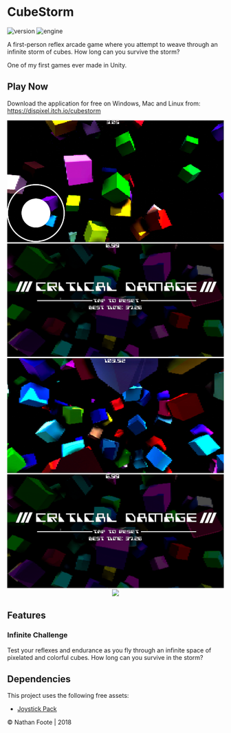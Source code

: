 # CubeStorm

![version](https://img.shields.io/badge/Version-1.0-green)
![engine](https://img.shields.io/badge/Engine-Unity-blue)

A first-person reflex arcade game where you attempt to weave through an infinite storm of cubes. How long can you survive the storm?

One of my first games ever made in Unity.

## Play Now

Download the application for free on Windows, Mac and Linux from: https://dispixel.itch.io/cubestorm

<p align="center">
  <img src="https://github.com/Nanoparty/CubeStorm/blob/master/Screenshots/gameplay1.png" />
  <img src="1.png" />
  <img src="2.png" />
  <img src="3.png" />
  <img src="4.png" />
</p>

## Features

### Infinite Challenge

Test your reflexes and endurance as you fly through an infinite space of pixelated and colorful cubes. How long can you survive in the storm?

## Dependencies

This project uses the following free assets:

- [Joystick Pack](https://assetstore.unity.com/packages/tools/input-management/joystick-pack-107631)

© Nathan Foote | 2018
